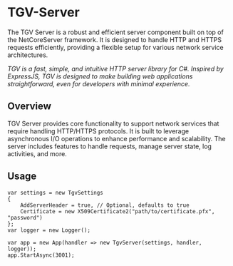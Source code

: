 ﻿# TGV-Server

The TGV Server is a robust and efficient server
component built on top of the NetCoreServer framework.
It is designed to handle HTTP and HTTPS requests
efficiently, providing a flexible setup for various
network service architectures.

_TGV is a fast, simple, and intuitive HTTP server library for C#.
Inspired by ExpressJS, TGV is designed to make building web applications straightforward,
even for developers with minimal experience._

## Overview
TGV Server provides core functionality to support
network services that require handling HTTP/HTTPS
protocols. It is built to leverage asynchronous
I/O operations to enhance performance and scalability.
The server includes features to handle requests,
manage server state, log activities, and more.

## Usage

```
var settings = new TgvSettings
{
    AddServerHeader = true, // Optional, defaults to true
    Certificate = new X509Certificate2("path/to/certificate.pfx", "password")
};
var logger = new Logger();

var app = new App(handler => new TgvServer(settings, handler, logger));
app.StartAsync(3001);
```